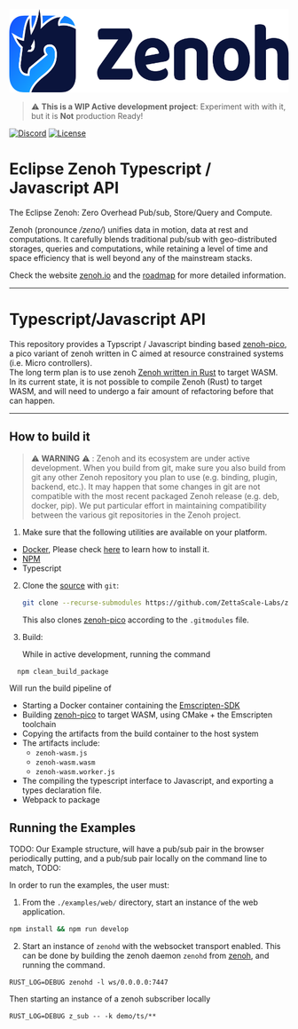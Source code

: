 <img src="https://raw.githubusercontent.com/eclipse-zenoh/zenoh/master/zenoh-dragon.png" height="150">

> :warning: **This is a WIP Active development project**: Experiment with with it, but it is **Not** production Ready!  

[![Discord](https://img.shields.io/badge/chat-on%20discord-blue)](https://discord.gg/2GJ958VuHs)
[![License](https://img.shields.io/badge/License-Apache%202.0-blue.svg)](https://opensource.org/licenses/Apache-2.0)

# Eclipse Zenoh Typescript / Javascript API

The Eclipse Zenoh: Zero Overhead Pub/sub, Store/Query and Compute.

Zenoh (pronounce _/zeno/_) unifies data in motion, data at rest and computations. It carefully blends traditional pub/sub with geo-distributed storages, queries and computations, while retaining a level of time and space efficiency that is well beyond any of the mainstream stacks.

Check the website [zenoh.io](http://zenoh.io) and the [roadmap](https://github.com/eclipse-zenoh/roadmap) for more detailed information.

-------------------------------
# Typescript/Javascript API

This repository provides a Typscript / Javascript binding based [zenoh-pico], a pico variant of zenoh written in C aimed at resource constrained systems (i.e. Micro controllers).  
The long term plan is to use zenoh [Zenoh written in Rust](https://github.com/eclipse-zenoh/zenoh) to target WASM.   
In its current state, it is not possible to compile Zenoh (Rust) to target WASM, and will need to undergo a fair amount of refactoring before that can happen.

-------------------------------
## How to build it

> :warning: **WARNING** :warning: : Zenoh and its ecosystem are under active development. When you build from git, make sure you also build from git any other Zenoh repository you plan to use (e.g. binding, plugin, backend, etc.). It may happen that some changes in git are not compatible with the most recent packaged Zenoh release (e.g. deb, docker, pip). We put particular effort in maintaining compatibility between the various git repositories in the Zenoh project.

1. Make sure that the following utilities are available on your platform. 
 - [Docker](https://www.docker.com/), Please check [here](https://docs.docker.com/engine/install/) to learn how to install it.
 - [NPM](https://www.npmjs.com/package/npm)
 - Typescript 

2. Clone the [source] with `git`:

   ```bash
   git clone --recurse-submodules https://github.com/ZettaScale-Labs/zenoh-ts.git
   ```
   This also clones [zenoh-pico]  according to the `.gitmodules` file. 

3. Build:

    While in active development, running the command

  ```bash
    npm clean_build_package
  ```

  Will run the build pipeline of 
  - Starting a Docker container containing the [Emscripten-SDK](https://emscripten.org/)
  - Building [zenoh-pico] to target WASM, using CMake + the Emscripten toolchain
  - Copying the artifacts from the build container to the host system
  - The artifacts include:
    - `zenoh-wasm.js`
    - `zenoh-wasm.wasm`
    - `zenoh-wasm.worker.js`
  - The compiling the typescript interface to Javascript, and exporting a types declaration file.
  - Webpack to package


[source]: https://github.com/ZettaScale-Labs/zenoh-ts.git
[zenoh-pico]:https://github.com/eclipse-zenoh/zenoh-pico

## Running the Examples
  TODO:
  Our Example structure, will have a pub/sub pair in the browser periodically putting,
  and a pub/sub pair locally on the command line to match, 
  TODO:


  In order to run the examples, the user must:

  1. From the `./examples/web/` directory, start an instance of the web application.
```bash
npm install && npm run develop
```

  2. Start an instance of `zenohd` with the websocket transport enabled.
  This can be done by building the zenoh daemon `zenohd` from [zenoh], and running the command.

```
RUST_LOG=DEBUG zenohd -l ws/0.0.0.0:7447
```
  
<!-- RUST_LOG=DEBUG cargo run zenohd -l ws/0.0.0.0:7447 -->

  Then starting an instance of a zenoh subscriber locally

```
RUST_LOG=DEBUG z_sub -- -k demo/ts/**
```

<!-- cargo run --release --example z_sub -- -k demo/ts/** -->
<!-- -k demo/rcv_from_ts/* -->

[zenoh]: https://github.com/eclipse-zenoh/zenoh

<!-- 
## API conventions
Many of the types exposed by the `zenoh-c` API are types for which destruction is necessary. To help you spot these types, we named them with the convention that  any destructible type must start by `z_owned`.

For maximum performance, we try to make as few copies as possible. Sometimes, this implies moving data that you `z_owned`. Any function that takes a non-const pointer to a `z_owned` type will perform its destruction. To make this pattern more obvious, we encourage you to use the `z_move` macro instead of a simple `&` to create these pointers. Rest assured that all `z_owned` types are double-free safe, and that you may check whether any `z_owned_X_t` typed value is still valid by using `z_X_check(&val)`, or the `z_check(val)` macro if you're using C11.

We hope this convention will help you streamline your memory-safe usage of zenoh, as following it should make looking for leaks trivial: simply search for paths where a value of a `z_owned` type hasn't been passed to a function using `z_move`.

Functions that simply need to borrow your data will instead take values of the associated `z_X_t` type. You may construct them using `z_X_loan(&val)` (or the `z_loan(val)` generic macro with C11).

Note that some `z_X_t` typed values can be constructed without needing to `z_borrow` their owned variants. This allows you to reduce the amount of copies realized in your program.

The examples have been written with C11 in mind, using the conventions we encourage you to follow.

Finally, we strongly advise that you refrain from using structure field that starts with `_`:
* We try to maintain a common API between `zenoh-c` and [`zenoh-pico`](https://github.com/eclipse-zenoh/zenoh-pico), such that porting code from one to the other is, ideally, trivial. However, some types must have distinct representations in either library, meaning that using these representations explicitly will get you in trouble when porting.
* We reserve the right to change the memory layout of any type which has `_`-prefixed fields, so trying to use them might cause your code to break on updates.

## Logging
By default, zenoh-c enables Zenoh's logging library upon using the `z_open` or `z_scout` functions. This behavior can be disabled by adding `-DDISABLE_LOGGER_AUTOINIT:bool=true` to the `cmake` configuration command. The logger may then be manually re-enabled with the `zc_init_logger` function.

## Cross-Compilation
* The following alternative options have been introduced to facilitate cross-compilation.
> :warning: **WARNING** :warning: : Perhaps additional efforts are necessary, that will depend of your environment.

- `-DZENOHC_CARGO_CHANNEL=nightly|beta|stable`: refers to a specific rust toolchain release [`rust-channels`] https://rust-lang.github.io/rustup/concepts/channels.html
- `-DZENOHC_CARGO_FLAGS`: several optional flags can be used for compilation. [`cargo flags`] https://doc.rust-lang.org/cargo/commands/cargo-build.html
- `-DZENOHC_CUSTOM_TARGET`: specifies a crosscompilation target. Currently rust support several Tire-1, Tire-2 and Tire-3 targets [`targets`] https://doc.rust-lang.org/nightly/rustc/platform-support.html. But keep in mind that zenoh-c only have support for following targets: `aarch64-unknown-linux-gnu`, `x86_64-unknown-linux-gnu`, `arm-unknown-linux-gnueabi`

Lets put all together in an example:
Assuming you want to crosscompile for aarch64-unknown-linux-gnu.

1. install required packages
  - `sudo apt install gcc-aarch64-linux-gnu`
2. *(Only if you use `nightly` ) 
  - `rustup component add rust-src --toolchain nightly`
3. Compile Zenoh-C. Assume that it's in 'zenoh-c' directory. Notice that build in this sample is performed outside of source directory
  ```bash
  $ export RUSTFLAGS="-Clinker=aarch64-linux-gnu-gcc -Car=aarch64-linux-gnu-ar"
  $ mkdir -p build && cd build
  $ cmake ../zenoh-c  -DZENOHC_CARGO_CHANNEL=nightly -DZENOHC_CARGO_FLAGS="-Zbuild-std=std,panic_abort" -DZENOHC_CUSTOM_TARGET="aarch64-unknown-linux-gnu" -DCMAKE_INSTALL_PREFIX=../aarch64/stage
  $ cmake --build . --target install
  ```
Additionally you can use `RUSTFLAGS` environment variable for lead the compilation.

If all goes right the building files will be located at:
`/path/to/zenoh-c/target/aarch64-unknown-linux-gnu/release`
and release files will be located at
`/path/to/zenoh-c/target/aarch64-unknown-linux-gnu/release`

## Zenoh features support (enabling/disabling protocols, etc)

It's necessary sometimes to build zenoh-c library with set of features different from default. For example: enable TCP and UDP only. This can be done by changing `ZENOHC_CARGO_FLAGS` parameter for cmake (notice ";" instead of space due to cmake peculiarities)

Available features can be found in zenoh sources: https://github.com/eclipse-zenoh/zenoh/blob/master/zenoh/Cargo.toml

```
cmake ../zenoh-c -DZENOHC_CARGO_FLAGS="--no-default-features;--features=zenoh/transport_tcp,zenoh/transport_udp"
```
 -->
